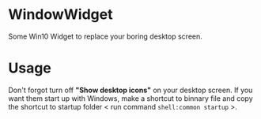 # WindowWidget
Some Win10 Widget  to replace your boring desktop screen. 

# Usage
Don't forgot turn off **"Show desktop icons"** on your desktop screen. If you want them start up with Windows, make a shortcut to binnary file and copy the shortcut to startup folder < run command `shell:common startup` >.
